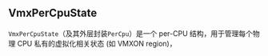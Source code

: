 ## VmxPerCpuState

`VmxPerCpuState`（及其外层封装`PerCpu`）是一个 per-CPU 结构，用于管理每个物理 CPU 私有的虚拟化相关状态 (如 VMXON region)，



